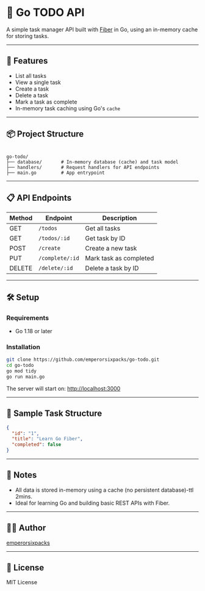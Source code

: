 # 📝 Go TODO API

A simple task manager API built with [Fiber](https://github.com/gofiber/fiber) in Go, using an in-memory cache for storing tasks.

---

## 🚀 Features

- List all tasks
- View a single task
- Create a task
- Delete a task
- Mark a task as complete
- In-memory task caching using Go's `cache`

---

## 📦 Project Structure

```

go-todo/
├── database/       # In-memory database (cache) and task model
├── handlers/       # Request handlers for API endpoints
├── main.go         # App entrypoint

````

---

## 📋 API Endpoints

| Method | Endpoint         | Description              |
|--------|------------------|--------------------------|
| GET    | `/todos`         | Get all tasks            |
| GET    | `/todos/:id`     | Get task by ID           |
| POST   | `/create`        | Create a new task        |
| PUT    | `/complete/:id`  | Mark task as completed   |
| DELETE | `/delete/:id`    | Delete a task by ID      |

---

## 🛠️ Setup

### Requirements

- Go 1.18 or later

### Installation

```bash
git clone https://github.com/emperorsixpacks/go-todo.git
cd go-todo
go mod tidy
go run main.go
````

The server will start on: [http://localhost:3000](http://localhost:3000)

---

## 📂 Sample Task Structure

```json
{
  "id": "1",
  "title": "Learn Go Fiber",
  "completed": false
}
```

---

## 🧠 Notes

* All data is stored in-memory using a cache (no persistent database)-ttl 2mins.
* Ideal for learning Go and building basic REST APIs with Fiber.

---

## 🧑‍💻 Author

[emperorsixpacks](https://github.com/emperorsixpacks)

---

## 📄 License

MIT License

